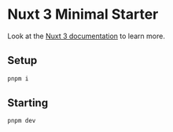 # Nuxt 3 Minimal Starter

Look at the [Nuxt 3 documentation](https://nuxt.com/docs/getting-started/introduction) to learn more.

## Setup
``` bash
pnpm i
```

## Starting
``` bash
pnpm dev
```